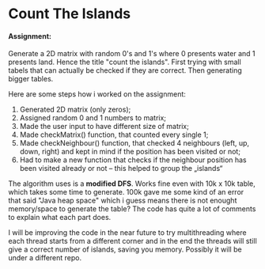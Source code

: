 # Count The Islands

#### Assignment:
Generate a 2D matrix with random 0's and 1's where 0 presents water and 1 presents land. Hence the title "count the islands". First trying with small tabels that can actually be checked if they are correct. Then generating bigger tables.

Here are some steps how i worked on the assignment:
1. Generated 2D matrix (only zeros);
2. Assigned random 0 and 1 numbers to matrix;
3. Made the user input to have different size of matrix;
4. Made checkMatrix() function, that counted every single 1;
5. Made checkNeighbour() function, that checked 4 neighbours (left, up, down, right) and kept in mind if the position has been visited or not;
6. Had to make a new function that checks if the neighbour position has been visited already or not – this helped to group the „islands“

The algorithm uses is a **modified DFS**. Works fine even with 10k x 10k table, which takes some time to generate. 100k gave me some kind of an error that said "Java heap space" which i guess means there is not enought memory/space to generate the table? The code has quite a lot of comments to explain what each part does.

I will be improving the code in the near future to try multithreading where each thread starts from a different corner and in the end the threads will still give a correct number of islands, saving you memory. Possibly it will be under a different repo.
